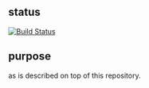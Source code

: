 ## status
[![Build Status](https://travis-ci.org/albertzzy/webpack-repeatedrefer-plugin.svg?branch=master)](https://travis-ci.org/albertzzy/webpack-repeatedrefer-plugin)

## purpose
as is described on top of this repository.